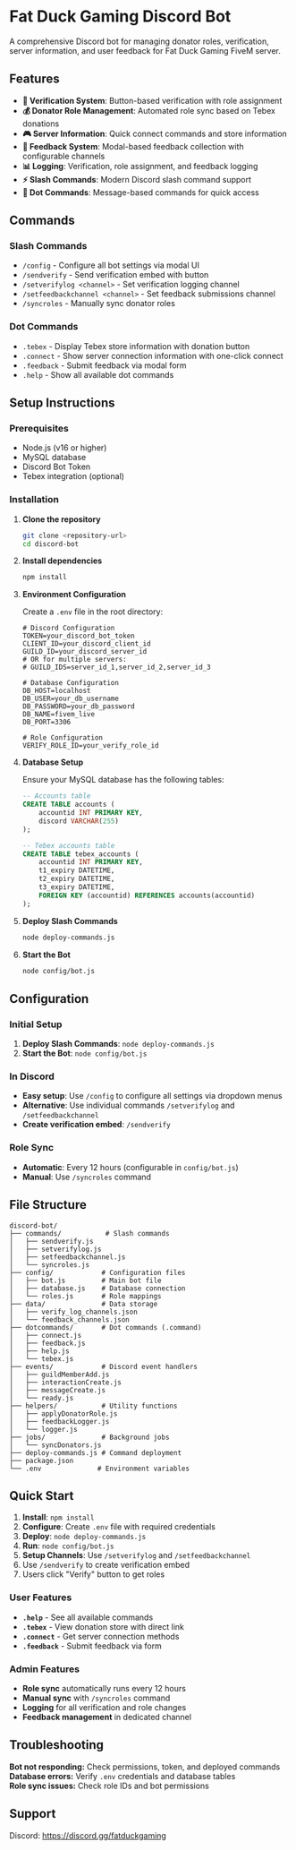 # Fat Duck Gaming Discord Bot

A comprehensive Discord bot for managing donator roles, verification, server information, and user feedback for Fat Duck Gaming FiveM server.

## Features

- **🔐 Verification System**: Button-based verification with role assignment
- **💰 Donator Role Management**: Automated role sync based on Tebex donations
- **🎮 Server Information**: Quick connect commands and store information
- **📝 Feedback System**: Modal-based feedback collection with configurable channels
- **📊 Logging**: Verification, role assignment, and feedback logging
- **⚡ Slash Commands**: Modern Discord slash command support
- **💬 Dot Commands**: Message-based commands for quick access

## Commands

### Slash Commands
- `/config` - Configure all bot settings via modal UI
- `/sendverify` - Send verification embed with button
- `/setverifylog <channel>` - Set verification logging channel
- `/setfeedbackchannel <channel>` - Set feedback submissions channel
- `/syncroles` - Manually sync donator roles

### Dot Commands
- `.tebex` - Display Tebex store information with donation button
- `.connect` - Show server connection information with one-click connect
- `.feedback` - Submit feedback via modal form
- `.help` - Show all available dot commands

## Setup Instructions

### Prerequisites
- Node.js (v16 or higher)
- MySQL database
- Discord Bot Token
- Tebex integration (optional)

### Installation

1. **Clone the repository**
   ```bash
   git clone <repository-url>
   cd discord-bot
   ```

2. **Install dependencies**
   ```bash
   npm install
   ```

3. **Environment Configuration**
   
   Create a `.env` file in the root directory:
   ```env
   # Discord Configuration
   TOKEN=your_discord_bot_token
   CLIENT_ID=your_discord_client_id
   GUILD_ID=your_discord_server_id
   # OR for multiple servers:
   # GUILD_IDS=server_id_1,server_id_2,server_id_3
   
   # Database Configuration
   DB_HOST=localhost
   DB_USER=your_db_username
   DB_PASSWORD=your_db_password
   DB_NAME=fivem_live
   DB_PORT=3306
   
   # Role Configuration
   VERIFY_ROLE_ID=your_verify_role_id
   ```

4. **Database Setup**
   
   Ensure your MySQL database has the following tables:
   ```sql
   -- Accounts table
   CREATE TABLE accounts (
       accountid INT PRIMARY KEY,
       discord VARCHAR(255)
   );
   
   -- Tebex accounts table
   CREATE TABLE tebex_accounts (
       accountid INT PRIMARY KEY,
       t1_expiry DATETIME,
       t2_expiry DATETIME,
       t3_expiry DATETIME,
       FOREIGN KEY (accountid) REFERENCES accounts(accountid)
   );
   ```

5. **Deploy Slash Commands**
   ```bash
   node deploy-commands.js
   ```

6. **Start the Bot**
   ```bash
   node config/bot.js
   ```

## Configuration

### Initial Setup
1. **Deploy Slash Commands**: `node deploy-commands.js`
2. **Start the Bot**: `node config/bot.js`

### In Discord
- **Easy setup**: Use `/config` to configure all settings via dropdown menus
- **Alternative**: Use individual commands `/setverifylog` and `/setfeedbackchannel`
- **Create verification embed**: `/sendverify`

### Role Sync
- **Automatic**: Every 12 hours (configurable in `config/bot.js`)
- **Manual**: Use `/syncroles` command

## File Structure

```
discord-bot/
├── commands/           # Slash commands
│   ├── sendverify.js
│   ├── setverifylog.js
│   ├── setfeedbackchannel.js
│   └── syncroles.js
├── config/            # Configuration files
│   ├── bot.js         # Main bot file
│   ├── database.js    # Database connection
│   └── roles.js       # Role mappings
├── data/              # Data storage
│   ├── verify_log_channels.json
│   └── feedback_channels.json
├── dotcommands/       # Dot commands (.command)
│   ├── connect.js
│   ├── feedback.js
│   ├── help.js
│   └── tebex.js
├── events/            # Discord event handlers
│   ├── guildMemberAdd.js
│   ├── interactionCreate.js
│   ├── messageCreate.js
│   └── ready.js
├── helpers/           # Utility functions
│   ├── applyDonatorRole.js
│   ├── feedbackLogger.js
│   └── logger.js
├── jobs/              # Background jobs
│   └── syncDonators.js
├── deploy-commands.js # Command deployment
├── package.json
└── .env              # Environment variables
```

## Quick Start

1. **Install**: `npm install`
2. **Configure**: Create `.env` file with required credentials
3. **Deploy**: `node deploy-commands.js`
4. **Run**: `node config/bot.js`
5. **Setup Channels**: Use `/setverifylog` and `/setfeedbackchannel`
2. Use `/sendverify` to create verification embed
3. Users click "Verify" button to get roles

### User Features
- **`.help`** - See all available commands
- **`.tebex`** - View donation store with direct link
- **`.connect`** - Get server connection methods
- **`.feedback`** - Submit feedback via form

### Admin Features  
- **Role sync** automatically runs every 12 hours
- **Manual sync** with `/syncroles` command
- **Logging** for all verification and role changes
- **Feedback management** in dedicated channel

## Troubleshooting

**Bot not responding:** Check permissions, token, and deployed commands  
**Database errors:** Verify `.env` credentials and database tables  
**Role sync issues:** Check role IDs and bot permissions

## Support

Discord: https://discord.gg/fatduckgaming
